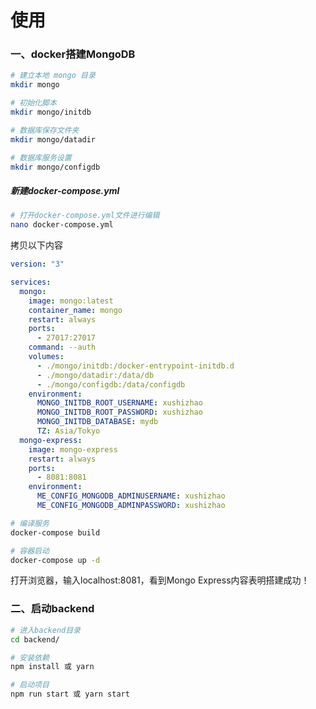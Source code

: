 # 使用

### 一、docker搭建MongoDB

```bash
# 建立本地 mongo 目录
mkdir mongo

# 初始化脚本
mkdir mongo/initdb

# 数据库保存文件夹
mkdir mongo/datadir

# 数据库服务设置
mkdir mongo/configdb
```

##### 新建docker-compose.yml

```bash
# 打开docker-compose.yml文件进行编辑
nano docker-compose.yml
```

拷贝以下内容

```yml
version: "3"

services:
  mongo:
    image: mongo:latest
    container_name: mongo
    restart: always
    ports:
      - 27017:27017
    command: --auth
    volumes:
      - ./mongo/initdb:/docker-entrypoint-initdb.d
      - ./mongo/datadir:/data/db
      - ./mongo/configdb:/data/configdb
    environment:
      MONGO_INITDB_ROOT_USERNAME: xushizhao
      MONGO_INITDB_ROOT_PASSWORD: xushizhao
      MONGO_INITDB_DATABASE: mydb
      TZ: Asia/Tokyo
  mongo-express:
    image: mongo-express
    restart: always
    ports:
      - 8081:8081
    environment:
      ME_CONFIG_MONGODB_ADMINUSERNAME: xushizhao
      ME_CONFIG_MONGODB_ADMINPASSWORD: xushizhao

```

```bash
# 编译服务
docker-compose build

# 容器启动
docker-compose up -d
```

打开浏览器，输入localhost:8081，看到Mongo Express内容表明搭建成功！

### 二、启动backend

```bash
# 进入backend目录
cd backend/

# 安装依赖
npm install 或 yarn

# 启动项目
npm run start 或 yarn start
```

